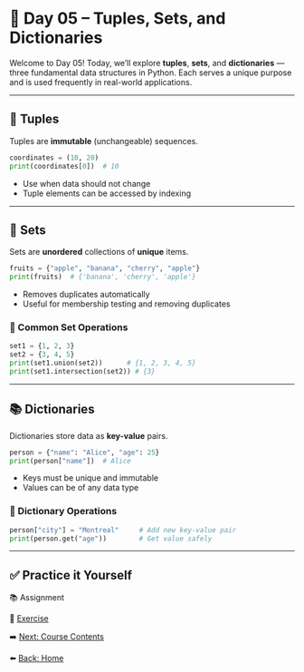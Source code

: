 # 📘 Day 05 – Tuples, Sets, and Dictionaries

Welcome to Day 05! Today, we’ll explore **tuples**, **sets**, and **dictionaries** — three fundamental data structures in Python. Each serves a unique purpose and is used frequently in real-world applications.

---

## 🔗 Tuples
Tuples are **immutable** (unchangeable) sequences.

```python
coordinates = (10, 20)
print(coordinates[0])  # 10
```

- Use when data should not change
- Tuple elements can be accessed by indexing

---

## 🔁 Sets
Sets are **unordered** collections of **unique** items.

```python
fruits = {"apple", "banana", "cherry", "apple"}
print(fruits)  # {'banana', 'cherry', 'apple'}
```

- Removes duplicates automatically
- Useful for membership testing and removing duplicates

### 🔧 Common Set Operations
```python
set1 = {1, 2, 3}
set2 = {3, 4, 5}
print(set1.union(set2))      # {1, 2, 3, 4, 5}
print(set1.intersection(set2)) # {3}
```

---

## 📚 Dictionaries
Dictionaries store data as **key-value** pairs.

```python
person = {"name": "Alice", "age": 25}
print(person["name"])  # Alice
```

- Keys must be unique and immutable
- Values can be of any data type

### 🔧 Dictionary Operations
```python
person["city"] = "Montreal"     # Add new key-value pair
print(person.get("age"))        # Get value safely
```

---

## ✅ Practice it Yourself

📚 Assignment

🧠 [Exercise](./exercise.md)

➡️ [Next: Course Contents](../CourseContents.md)

⬅️ [Back: Home](../index.md)
